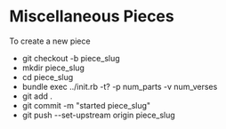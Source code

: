 # Miscellaneous Pieces

To create a new piece

* git checkout -b piece_slug 
* mkdir piece_slug
* cd piece_slug
* bundle exec ../init.rb -t? -p num_parts -v num_verses
* git add .
* git commit -m "started piece_slug"
* git push --set-upstream origin piece_slug
